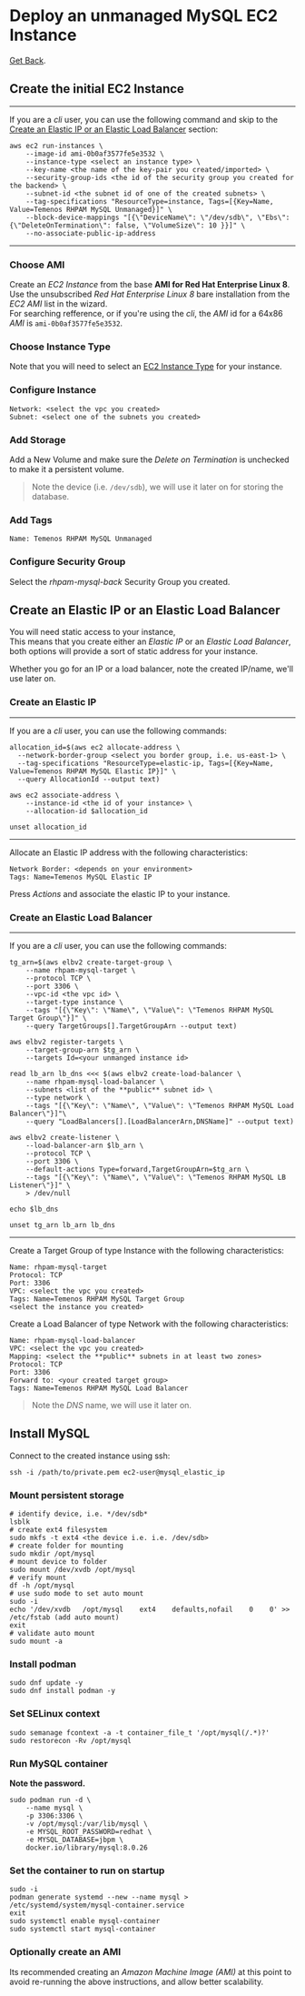 # Deploy an unmanaged MySQL EC2 Instance

[Get Back](../README.md).

## Create the initial EC2 Instance

---
If you are a *cli* user, you can use the following command and skip to the [Create an Elastic IP or an Elastic Load Balancer](#create-an-elastic-ip-or-an-elastic-load-balancer) section:

```shell
aws ec2 run-instances \
    --image-id ami-0b0af3577fe5e3532 \
    --instance-type <select an instance type> \
    --key-name <the name of the key-pair you created/imported> \
    --security-group-ids <the id of the security group you created for the backend> \
    --subnet-id <the subnet id of one of the created subnets> \
    --tag-specifications "ResourceType=instance, Tags=[{Key=Name, Value=Temenos RHPAM MySQL Unmanaged}]" \
    --block-device-mappings "[{\"DeviceName\": \"/dev/sdb\", \"Ebs\": {\"DeleteOnTermination\": false, \"VolumeSize\": 10 }}]" \
    --no-associate-public-ip-address
```

---

### Choose AMI

Create an *EC2 Instance* from the base **AMI for Red Hat Enterprise Linux 8**.</br>
Use the unsubscribed *Red Hat Enterprise Linux 8* bare installation from the *EC2 AMI* list in the wizard.</br>
For searching refference, or if you're using the *cli*, the *AMI* id for a 64x86 *AMI* is `ami-0b0af3577fe5e3532`.

### Choose Instance Type

Note that you will need to select an [EC2 Instance Type][0] for your instance.

### Configure Instance

```text
Network: <select the vpc you created>
Subnet: <select one of the subnets you created>

```

### Add Storage

Add a New Volume and make sure the *Delete on Termination* is unchecked to make it a persistent volume.

> Note the device (i.e. `/dev/sdb`), we will use it later on for storing the database.

### Add Tags

```text
Name: Temenos RHPAM MySQL Unmanaged

```

### Configure Security Group

Select the *rhpam-mysql-back* Security Group you created.

## Create an Elastic IP or an Elastic Load Balancer

You will need static access to your instance,</br>
This means that you create either an *Elastic IP* or an *Elastic Load Balancer*, both options will provide a sort of static address for your instance.</br>

Whether you go for an IP or a load balancer, note the created IP/name, we'll use later on.

### Create an Elastic IP

---

If you are a *cli* user, you can use the following commands:

```shell
allocation_id=$(aws ec2 allocate-address \
  --network-border-group <select you border group, i.e. us-east-1> \
  --tag-specifications "ResourceType=elastic-ip, Tags=[{Key=Name, Value=Temenos RHPAM MySQL Elastic IP}]" \
  --query AllocationId --output text)

aws ec2 associate-address \
    --instance-id <the id of your instance> \
    --allocation-id $allocation_id

unset allocation_id
```

---

Allocate an Elastic IP address with the following characteristics:

```text
Network Border: <depends on your environment>
Tags: Name=Temenos MySQL Elastic IP
```

Press *Actions* and associate the elastic IP to your instance.

### Create an Elastic Load Balancer

---

If you are a *cli* user, you can use the following commands:

```shell
tg_arn=$(aws elbv2 create-target-group \
    --name rhpam-mysql-target \
    --protocol TCP \
    --port 3306 \
    --vpc-id <the vpc id> \
    --target-type instance \
    --tags "[{\"Key\": \"Name\", \"Value\": \"Temenos RHPAM MySQL Target Group\"}]" \
    --query TargetGroups[].TargetGroupArn --output text)

aws elbv2 register-targets \
    --target-group-arn $tg_arn \
    --targets Id=<your unmanged instance id>

read lb_arn lb_dns <<< $(aws elbv2 create-load-balancer \
    --name rhpam-mysql-load-balancer \
    --subnets <list of the **public** subnet id> \
    --type network \
    --tags "[{\"Key\": \"Name\", \"Value\": \"Temenos RHPAM MySQL Load Balancer\"}]"\
    --query "LoadBalancers[].[LoadBalancerArn,DNSName]" --output text)

aws elbv2 create-listener \
    --load-balancer-arn $lb_arn \
    --protocol TCP \
    --port 3306 \
    --default-actions Type=forward,TargetGroupArn=$tg_arn \
    --tags "[{\"Key\": \"Name\", \"Value\": \"Temenos RHPAM MySQL LB Listener\"}]" \
    > /dev/null

echo $lb_dns

unset tg_arn lb_arn lb_dns
```

---

Create a Target Group of type Instance with the following characteristics:

```text
Name: rhpam-mysql-target
Protocol: TCP
Port: 3306
VPC: <select the vpc you created>
Tags: Name=Temenos RHPAM MySQL Target Group
<select the instance you created>
```

Create a Load Balancer of type Network  with the following characteristics:

```text
Name: rhpam-mysql-load-balancer
VPC: <select the vpc you created>
Mapping: <select the **public** subnets in at least two zones>
Protocol: TCP
Port: 3306
Forward to: <your created target group>
Tags: Name=Temenos RHPAM MySQL Load Balancer

```

> Note the *DNS* name, we will use it later on.

## Install MySQL

Connect to the created instance using ssh:

```shell
ssh -i /path/to/private.pem ec2-user@mysql_elastic_ip
```

### Mount persistent storage

```shell
# identify device, i.e. */dev/sdb*
lsblk
# create ext4 filesystem
sudo mkfs -t ext4 <the device i.e. i.e. /dev/sdb>
# create folder for mounting
sudo mkdir /opt/mysql
# mount device to folder
sudo mount /dev/xvdb /opt/mysql
# verify mount
df -h /opt/mysql
# use sudo mode to set auto mount
sudo -i
echo '/dev/xvdb   /opt/mysql    ext4    defaults,nofail    0    0' >> /etc/fstab (add auto mount)
exit
# validate auto mount
sudo mount -a
```

### Install podman

```shell
sudo dnf update -y
sudo dnf install podman -y
```

### Set SELinux context

```shell
sudo semanage fcontext -a -t container_file_t '/opt/mysql(/.*)?'
sudo restorecon -Rv /opt/mysql
```

### Run MySQL container

**Note the password.**

```shell
sudo podman run -d \
    --name mysql \
    -p 3306:3306 \
    -v /opt/mysql:/var/lib/mysql \
    -e MYSQL_ROOT_PASSWORD=redhat \
    -e MYSQL_DATABASE=jbpm \
    docker.io/library/mysql:8.0.26
```

### Set the container to run on startup

```shell
sudo -i
podman generate systemd --new --name mysql > /etc/systemd/system/mysql-container.service
exit
sudo systemctl enable mysql-container
sudo systemctl start mysql-container
```

### Optionally create an AMI

Its recommended creating an *Amazon Machine Image (AMI)* at this point to avoid re-running the
above instructions, and allow better scalability.

<!-- links -->
[0]: https://docs.aws.amazon.com/AWSEC2/latest/UserGuide/instance-types.html
